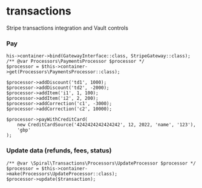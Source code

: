 # transactions
Stripe transactions integration and Vault controls


### Pay
```
his->container->bind(GatewayInterface::class, StripeGateway::class);
/** @var Processors\PaymentsProcessor $processor */
$processor = $this->container->get(Processors\PaymentsProcessor::class);

$processor->addDiscount('td1', 1000);
$processor->addDiscount('td2', -2000);
$processor->addItem('i1', 1, 100);
$processor->addItem('i2', 2, 200);
$processor->addCorrection('c1', -3000);
$processor->addCorrection('c2', 10000);

$processor->payWithCreditCard(
    new CreditCardSource('4242424242424242', 12, 2022, 'name', '123'),
    'gbp'
);
```

### Update data (refunds, fees, status)
```
/** @var \Spiral\Transactions\Processors\UpdateProcessor $processor */
$processor = $this->container->make(Processors\UpdateProcessor::class);
$processor->update($transaction);
```
